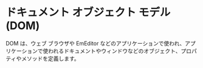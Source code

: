 # ドキュメント オブジェクト モデル (DOM)

DOM は、ウェブ ブラウザや EmEditor
などのアプリケーションで使われ、アプリケーションで使われるドキュメントやウィンドウなどのオブジェクト、プロパティやメソッドを定義します。